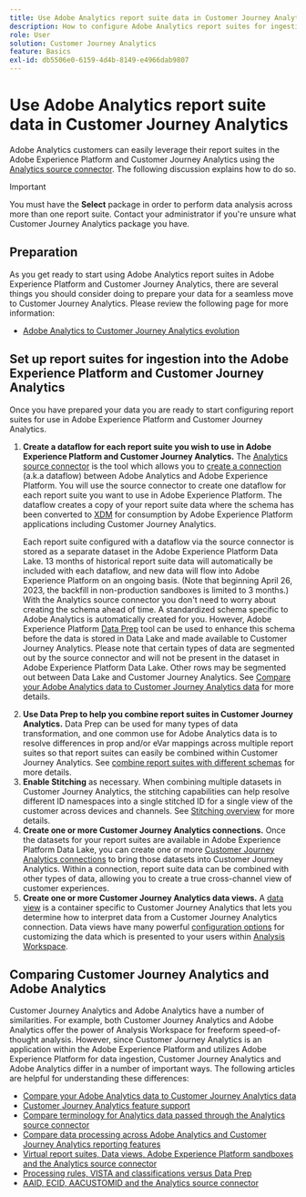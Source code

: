 ```yaml
---
title: Use Adobe Analytics report suite data in Customer Journey Analytics
description: How to configure Adobe Analytics report suites for ingestion into Adobe Experience Platform and Customer Journey Analytics
role: User
solution: Customer Journey Analytics
feature: Basics
exl-id: db5506e0-6159-4d4b-8149-e4966dab9807
---
```

# Use Adobe Analytics report suite data in Customer Journey Analytics

Adobe Analytics customers can easily leverage their report suites in the Adobe Experience Platform and Customer Journey Analytics using the [Analytics source connector](https://experienceleague.adobe.com/docs/experience-platform/sources/connectors/adobe-applications/analytics.html). The following discussion explains how to do so.

>[!IMPORTANT]
>
>You must have the **Select** package in order to perform data analysis across more than one report suite. Contact your administrator if you're unsure what Customer Journey Analytics package you have.​ 

## Preparation

As you get ready to start using Adobe Analytics report suites in Adobe Experience Platform and Customer Journey Analytics, there are several things you should consider doing to prepare your data for a seamless move to Customer Journey Analytics. Please review the following page for more information:

* [Adobe Analytics to Customer Journey Analytics evolution](/help/getting-started/aa-to-cja.md)

## Set up report suites for ingestion into the Adobe Experience Platform and Customer Journey Analytics

Once you have prepared your data you are ready to start configuring report suites for use in Adobe Experience Platform and Customer Journey Analytics. 

1. **Create a dataflow for each report suite you wish to use in Adobe Experience Platform and Customer Journey Analytics.** The [Analytics source connector](https://experienceleague.adobe.com/docs/experience-platform/sources/connectors/adobe-applications/analytics.html) is the tool which allows you to [create a connection](/help/connections/create-connection.md) (a.k.a dataflow) between Adobe Analytics and Adobe Experience Platform. You will use the source connector to create one dataflow for each report suite you want to use in Adobe Experience Platform. The dataflow creates a copy of your report suite data where the schema has been converted to  [XDM](https://experienceleague.adobe.com/docs/platform-learn/tutorials/schemas/schemas-and-experience-data-model.html) for consumption by Adobe Experience Platform applications including Customer Journey Analytics.<p>Each report suite configured with a dataflow via the source connector is stored as a separate dataset in the Adobe Experience Platform Data Lake. 13 months of historical report suite data will automatically be included with each dataflow, and new data will flow into Adobe Experience Platform on an ongoing basis. (Note that beginning April 26, 2023, the backfill in non-production sandboxes is limited to 3 months.) With the Analytics source connector you don't need to worry about creating the schema ahead of time. A standardized schema specific to Adobe Analytics is automatically created for you. However, Adobe Experience Platform [Data Prep](https://experienceleague.adobe.com/docs/experience-platform/data-prep/home.html) tool can be used to enhance this schema before the data is stored in Data Lake and made available to Customer Journey Analytics. Please note that certain types of data are segmented out by the source connector and will not be present in the dataset in Adobe Experience Platform Data Lake. Other rows may be segmented out between Data Lake and Customer Journey Analytics. See [Compare your Adobe Analytics data to Customer Journey Analytics data](/help/troubleshooting/compare.md) for more details.
1. **Use Data Prep to help you combine report suites in Customer Journey Analytics.** Data Prep can be used for many types of data transformation, and one common use for Adobe Analytics data is to resolve differences in prop and/or eVar mappings across multiple report suites so that report suites can easily be combined within Customer Journey Analytics. See [combine report suites with different schemas](/help/use-cases/aa-data/combine-report-suites.md) for more details.
1. **Enable Stitching** as necessary. When combining multiple datasets in Customer Journey Analytics, the stitching capabilities can help resolve different ID namespaces into a single stitched ID for a single view of the customer across devices and channels. See [Stitching overview](../../stitching/overview.md) for more details.
1. **Create one or more Customer Journey Analytics connections.** Once the datasets for your report suites are available in Adobe Experience Platform Data Lake, you can create one or more [Customer Journey Analytics connections](/help/connections/overview.md) to bring those datasets into Customer Journey Analytics. Within a connection, report suite data can be combined with other types of data, allowing you to create a true cross-channel view of customer experiences.
1. **Create one or more Customer Journey Analytics data views.** A [data view](/help/data-views/data-views.md) is a container specific to Customer Journey Analytics that lets you determine how to interpret data from a Customer Journey Analytics connection. Data views have many powerful [configuration options](/help/data-views/create-dataview.md) for customizing the data which is presented to your users within [Analysis Workspace](/help/analysis-workspace/home.md).

## Comparing Customer Journey Analytics and Adobe Analytics

Customer Journey Analytics and Adobe Analytics have a number of similarities. For example, both Customer Journey Analytics and Adobe Analytics offer the power of Analysis Workspace for freeform speed-of-thought analysis. However, since Customer Journey Analytics is an application within the Adobe Experience Platform and utilizes Adobe Experience Platform for data ingestion, Customer Journey Analytics and Adobe Analytics differ in  a number of important ways. The following articles are helpful for understanding these differences:

* [Compare your Adobe Analytics data to Customer Journey Analytics data](/help/troubleshooting/compare.md)
* [Customer Journey Analytics feature support](/help/getting-started/aa-vs-cja/cja-aa.md)
* [Compare terminology for Analytics data passed through the Analytics source connector](/help/getting-started/aa-vs-cja/terminology.md)
* [Compare data processing across Adobe Analytics and Customer Journey Analytics reporting features](/help/getting-started/aa-vs-cja/data-processing-comparisons.md)
* [Virtual report suites, Data views, Adobe Experience Platform sandboxes and the Analytics source connector](/help/getting-started/aa-vs-cja/vrs-dataview-sandbox-adc.md)
* [Processing rules, VISTA and classifications versus Data Prep](/help/getting-started/aa-vs-cja/pr-vista-dataprep.md)
* [AAID, ECID, AACUSTOMID and the Analytics source connector](/help/getting-started/aa-vs-cja/aaid-ecid-adc.md)
